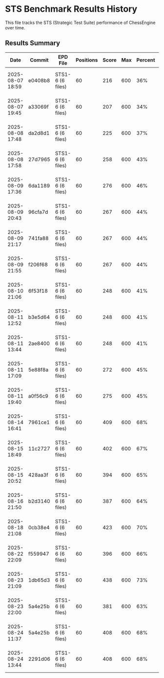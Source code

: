 # STS Benchmark Results History

This file tracks the STS (Strategic Test Suite) performance of ChessEngine over time.

## Results Summary

| Date | Commit | EPD File | Positions | Score | Max | Percent | STS Rating | Correct | Depth | Timeout | Avg Time | Total Time | NPS | Avg Depth | Notes |
|------|--------|----------|-----------|-------|-----|---------|------------|---------|-------|---------|----------|------------|-----|-----------|-------|
| 2025-08-07 18:59 | e0408b8 | STS1-6 (6 files) | 60 | 216 | 600 | 36% | 2028 | 15 | 999 | 5s | 5s | 300s | 76.9K | 4.7 | depth=999, timeout=5s, 10 per file, 6 files |
| 2025-08-07 19:45 | a33069f | STS1-6 (6 files) | 60 | 207 | 600 | 34% | 2027 | 14 | 999 | 5s | 5s | 300s | 65.3K | 4.7 | depth=999, timeout=5s, 10 per file, 6 files |
| 2025-08-08 17:48 | da2d8d1 | STS1-6 (6 files) | 60 | 225 | 600 | 37% | 2029 | 16 | 999 | 5s | 5s | 300s | 103.4K | 5.0 | depth=999, timeout=5s, 10 per file, 6 files |
| 2025-08-08 17:58 | 27d7965 | STS1-6 (6 files) | 60 | 258 | 600 | 43% | 2034 | 19 | 999 | 5s | 5s | 301s | 136.7K | 4.9 | depth=999, timeout=5s, 10 per file, 6 files |
| 2025-08-09 17:36 | 6da1189 | STS1-6 (6 files) | 60 | 276 | 600 | 46% | 2036 | 21 | 999 | 5s | 5s | 301s | 194.2K | 5.2 | depth=999, timeout=5s, 10 per file, 6 files |
| 2025-08-09 20:43 | 96cfa7d | STS1-6 (6 files) | 60 | 267 | 600 | 44% | 2035 | 20 | 999 | 5s | 5s | 301s | 186.1K | 6.3 | depth=999, timeout=5s, 10 per file, 6 files |
| 2025-08-09 21:17 | 741fa88 | STS1-6 (6 files) | 60 | 267 | 600 | 44% | 2035 | 20 | 999 | 5s | 5s | 301s | 163.7K | 6.3 | depth=999, timeout=5s, 10 per file, 6 files |
| 2025-08-09 21:55 | f206f68 | STS1-6 (6 files) | 60 | 267 | 600 | 44% | 2035 | 20 | 999 | 5s | 5s | 300s | 154.6K | 6.3 | depth=999, timeout=5s, 10 per file, 6 files |
| 2025-08-10 21:06 | 6f53f18 | STS1-6 (6 files) | 60 | 248 | 600 | 41% | 2032 | 17 | 999 | 5s | 5s | 301s | 164.4K | 9.2 | depth=999, timeout=5s, 10 per file, 6 files |
| 2025-08-11 12:52 | b3e5d64 | STS1-6 (6 files) | 60 | 248 | 600 | 41% | 2032 | 18 | 999 | 5s | 5s | 301s | 167.8K | 8.5 | depth=999, timeout=5s, 10 per file, 6 files |
| 2025-08-11 13:44 | 2ae8400 | STS1-6 (6 files) | 60 | 248 | 600 | 41% | 2032 | 18 | 999 | 5s | 5s | 301s | 173.9K | 8.5 | depth=999, timeout=5s, 10 per file, 6 files |
| 2025-08-11 17:09 | 5e88f8a | STS1-6 (6 files) | 60 | 272 | 600 | 45% | 2036 | 20 | 999 | 5s | 5s | 300s | 401.5K | 9.8 | depth=999, timeout=5s, 10 per file, 6 files |
| 2025-08-11 19:40 | a0f56c9 | STS1-6 (6 files) | 60 | 275 | 600 | 45% | 2036 | 19 | 999 | 5s | 5s | 300s | 494.3K | 9.9 | depth=999, timeout=5s, 10 per file, 6 files |
| 2025-08-14 16:41 | 7961ce1 | STS1-6 (6 files) | 60 | 409 | 600 | 68% | 2724 | 32 | 999 | 5s | 5s | 302s | 8.2M | 10.2 | depth=999, timeout=5s, 10 per file, 6 files |
| 2025-08-15 18:49 | 11c2727 | STS1-6 (6 files) | 60 | 402 | 600 | 67% | 2721 | 31 | 999 | 5s | 5s | 302s | 8.3M | 9.0 | depth=999, timeout=5s, 10 per file, 6 files |
| 2025-08-15 20:52 | 428aa3f | STS1-6 (6 files) | 60 | 394 | 600 | 65% | 2715 | 30 | 999 | 5s | 5s | 301s | 7.5M | 9.2 | depth=999, timeout=5s, 10 per file, 6 files |
| 2025-08-16 21:50 | b2d3140 | STS1-6 (6 files) | 60 | 387 | 600 | 64% | 2712 | 27 | 999 | 5s | 5s | 302s | 8.4M | 9.9 | depth=999, timeout=5s, 10 per file, 6 files |
| 2025-08-18 21:08 | 0cb38e4 | STS1-6 (6 files) | 60 | 423 | 600 | 70% | 3000 | 33 | 999 | 5s | 5s | 301s | 7.5M | 11.0 | depth=999, timeout=5s, 10 per file, 6 files |
| 2025-08-22 22:09 | f559947 | STS1-6 (6 files) | 60 | 396 | 600 | 66% | 2718 | 33 | 999 | 5s | 5s | 302s | 1.1M | 11.4 | depth=999, timeout=5s, 10 per file, 6 files |
| 2025-08-23 21:09 | 1db65d3 | STS1-6 (6 files) | 60 | 438 | 600 | 73% | 3006 | 37 | 999 | 5s | 5s | 302s | 1.2M | 11.7 | depth=999, timeout=5s, 10 per file, 6 files |
| 2025-08-23 22:00 | 5a4e25b | STS1-6 (6 files) | 60 | 381 | 600 | 63% | 2709 | 32 | 999 | 5s | 5s | 302s | 1.1M | 11.5 | depth=999, timeout=5s, 10 per file, 6 files |
| 2025-08-24 11:37 | 5a4e25b | STS1-6 (6 files) | 60 | 408 | 600 | 68% | 2724 | 35 | 999 | 5s | 5s | 301s | 1.2M | 11.5 | depth=999, timeout=5s, 10 per file, 6 files |
| 2025-08-24 13:44 | 2291d06 | STS1-6 (6 files) | 60 | 408 | 600 | 68% | 2724 | 35 | 999 | 5s | 5s | 300s | 1.4M | 11.6 | depth=999, timeout=5s, 10 per file, 6 files |
